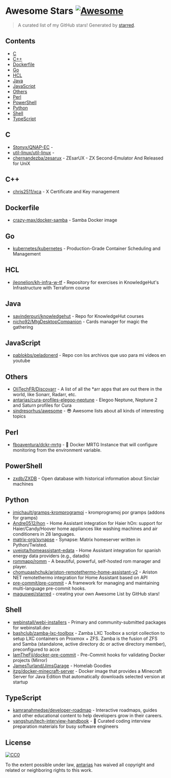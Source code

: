 <!--lint disable awesome-contributing awesome-license awesome-list-item match-punctuation no-repeat-punctuation no-undefined-references awesome-spell-check-->
# Awesome Stars [![Awesome](https://awesome.re/badge.svg)](https://github.com/sindresorhus/awesome)

> A curated list of my GitHub stars! Generated by [starred](https://github.com/maguowei/starred).

## Contents

- [C](#c)
- [C++](#c++)
- [Dockerfile](#dockerfile)
- [Go](#go)
- [HCL](#hcl)
- [Java](#java)
- [JavaScript](#javascript)
- [Others](#others)
- [Perl](#perl)
- [PowerShell](#powershell)
- [Python](#python)
- [Shell](#shell)
- [TypeScript](#typescript)

## C 

- [Stonyx/QNAP-EC](https://github.com/Stonyx/QNAP-EC) - 
- [util-linux/util-linux](https://github.com/util-linux/util-linux) - 
- [chernandezba/zesarux](https://github.com/chernandezba/zesarux) - ZEsarUX - ZX Second-Emulator And Released for UniX

## C++ 

- [chris2511/xca](https://github.com/chris2511/xca) - X Certificate and Key management

## Dockerfile 

- [crazy-max/docker-samba](https://github.com/crazy-max/docker-samba) - Samba Docker image

## Go 

- [kubernetes/kubernetes](https://github.com/kubernetes/kubernetes) - Production-Grade Container Scheduling and Management

## HCL 

- [jleonelion/kh-infra-w-tf](https://github.com/jleonelion/kh-infra-w-tf) - Repository for exercises in KnowledgeHut's Infrastructure with Terraform course

## Java 

- [savinderpuri/knowledgehut](https://github.com/savinderpuri/knowledgehut) - Repo for KnowledgeHut courses
- [nicho92/MtgDesktopCompanion](https://github.com/nicho92/MtgDesktopCompanion) - Cards manager for magic the gathering

## JavaScript 

- [pablokbs/peladonerd](https://github.com/pablokbs/peladonerd) - Repo con los archivos que uso para mi videos en youtube

## Others 

- [OliTechFR/Discovarr](https://github.com/OliTechFR/Discovarr) - A list of all the *arr apps that are out there in the world, like Sonarr, Radarr, etc.
- [antarias/cura-profiles-elegoo-neptune](https://github.com/antarias/cura-profiles-elegoo-neptune) - Elegoo Neptune, Neptune 2 and Saturn profiles for Cura
- [sindresorhus/awesome](https://github.com/sindresorhus/awesome) - 😎 Awesome lists about all kinds of interesting topics

## Perl 

- [fboaventura/dckr-mrtg](https://github.com/fboaventura/dckr-mrtg) - :whale: Docker MRTG Instance that will configure monitoring from the environment variable.

## PowerShell 

- [zxdb/ZXDB](https://github.com/zxdb/ZXDB) - Open database with historical information about Sinclair machines

## Python 

- [jmichault/gramps-kromprogramoj](https://github.com/jmichault/gramps-kromprogramoj) - kromprogramoj por gramps (addons for gramps)
- [Andre0512/hon](https://github.com/Andre0512/hon) - Home Assistant integration for Haier hOn: support for Haier/Candy/Hoover home appliances like washing machines and air conditioners in 28 languages.
- [matrix-org/synapse](https://github.com/matrix-org/synapse) - Synapse: Matrix homeserver written in Python/Twisted.
- [uvejota/homeassistant-edata](https://github.com/uvejota/homeassistant-edata) - Home Assistant integration for spanish energy data providers (e.g., datadis)
- [rommapp/romm](https://github.com/rommapp/romm) - A beautiful, powerful, self-hosted rom manager and player.
- [chomupashchuk/ariston-remotethermo-home-assistant-v2](https://github.com/chomupashchuk/ariston-remotethermo-home-assistant-v2) - Ariston NET remotethermo integration for Home Assistant based on API
- [pre-commit/pre-commit](https://github.com/pre-commit/pre-commit) - A framework for managing and maintaining multi-language pre-commit hooks.
- [maguowei/starred](https://github.com/maguowei/starred) - creating your own Awesome List by GitHub stars!

## Shell 

- [webinstall/webi-installers](https://github.com/webinstall/webi-installers) - Primary and community-submitted packages for webinstall.dev
- [bashclub/zamba-lxc-toolbox](https://github.com/bashclub/zamba-lxc-toolbox) - Zamba LXC Toolbox a script collection to setup LXC containers on Proxmox + ZFS. Zamba is the fusion of ZFS and Samba (standalone, active directory dc or active directory member), preconfigured to acce
- [IamTheFij/docker-pre-commit](https://github.com/IamTheFij/docker-pre-commit) - Pre-Commit hooks for validating Docker projects (Mirror)
- [JamesTurland/JimsGarage](https://github.com/JamesTurland/JimsGarage) - Homelab Goodies
- [itzg/docker-minecraft-server](https://github.com/itzg/docker-minecraft-server) - Docker image that provides a Minecraft Server for Java Edition that automatically downloads selected version at startup

## TypeScript 

- [kamranahmedse/developer-roadmap](https://github.com/kamranahmedse/developer-roadmap) - Interactive roadmaps, guides and other educational content to help developers grow in their careers.
- [yangshun/tech-interview-handbook](https://github.com/yangshun/tech-interview-handbook) - 💯 Curated coding interview preparation materials for busy software engineers


## License

[![CC0](http://mirrors.creativecommons.org/presskit/buttons/88x31/svg/cc-zero.svg)](https://creativecommons.org/publicdomain/zero/1.0/)

To the extent possible under law, [antarias](https://github.com/antarias) has waived all copyright and related or neighboring rights to this work.

